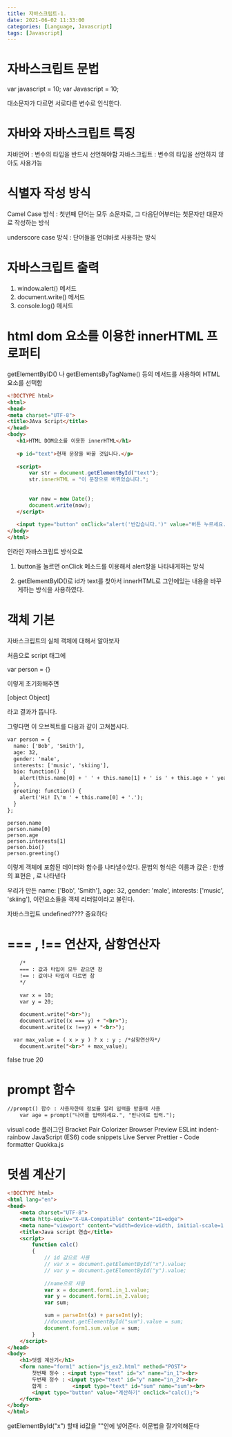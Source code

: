 ```yaml
---
title: 자바스크립트-1. 
date: 2021-06-02 11:33:00
categories: [Language, Javascript]
tags: [Javascript]
---
```


# 자바스크립트 문법
var javascript = 10;
var Javascript = 10; 

대소문자가 다르면 서로다른 변수로 인식한다.

# 자바와 자바스크립트 특징

자바언어 : 변수의 타입을  반드시 선언해야함
자바스크립트 : 변수의 타입을 선언하지 않아도 사용가능

# 식별자 작성 방식

Camel Case 방식
: 첫번째 단어는 모두 소문자로, 그 다음단어부터는 첫문자만 대문자로 작성하는 방식


underscore case 방식
: 단어들을 언더바로 사용하는 방식


# 자바스크립트 출력

1. window.alert() 메서드
2. document.write() 메서드
3. console.log() 메서드


# html dom 요소를 이용한 innerHTML 프로퍼티

 getElementByID() 나 getElementsByTagName() 등의 메서드를 사용하여 HTML 요소를 선택함
 
 ```html
<!DOCTYPE html>
<html>
<head>
<meta charset="UTF-8">
<title>JAva Script</title>
</head>
<body>
	<h1>HTML DOM요소를 이용한 innerHTML</h1>
	
	<p id="text">현재 문장을 바꿀 것입니다.</p>
	
	<script>
		var str = document.getElementById("text");
		str.innerHTML = "이 문장으로 바뀌었습니다.";
		
		
		var now = new Date();
		document.write(now);
	</script>
	
	<input type="button" onClick="alert('반갑습니다.')" value="버튼 누르세요." />
</body>
</html>
```
인라인 자바스크립트 방식으로
1. button을 눌르면 onClick 메소드를 이용해서 alert창을 나타내게하는 방식


3.  getElementByID()로 id가 text를 찾아서 innerHTML로 그안에있는 내용을 바꾸게하는 방식을 사용하였다. 

# 객체 기본

자바스크립트의 실체 객체에 대해서 알아보자

처음으로 script 태그에
  
  var person = {} 

이렇게 초기화해주면 

  [object Object] 

라고 결과가 뜹니다.

그렇다면 이 오브젝트를 다음과 같이 고쳐봅시다.


```html
var person = {
  name: ['Bob', 'Smith'],
  age: 32,
  gender: 'male',
  interests: ['music', 'skiing'],
  bio: function() {
    alert(this.name[0] + ' ' + this.name[1] + ' is ' + this.age + ' years old. He likes ' + this.interests[0] + ' and ' + this.interests[1] + '.');
  },
  greeting: function() {
    alert('Hi! I\'m ' + this.name[0] + '.');
  }
};
```

```console
person.name
person.name[0]
person.age
person.interests[1]
person.bio()
person.greeting()
```

이렇게 객체에 포함된 데이터와 함수를 나타낼수있다.
문법의 형식은 이름과 값은 :
한쌍의 표현은 , 로 나타낸다

우리가 만든
  name: ['Bob', 'Smith'],
  age: 32,
  gender: 'male',
  interests: ['music', 'skiing'],
 이런요소들을 객체 리터럴이라고 불린다.


자바스크립트 undefined???? 중요하다


# === , !== 연산자, 삼항연산자
```html
	/*
	=== : 값과 타입이 모두 같으면 참
	!== : 값이나 타입이 다르면 참
	*/
	
	var x = 10;
	var y = 20;
	
	document.write("<br>");
	document.write((x === y) + "<br>");
	document.write((x !==y) + "<br>");

  var max_value = ( x > y ) ? x : y ; /*삼항연산자*/
	document.write("<br>" + max_value);
```

false
true
20

# prompt 함수

```html
//prompt() 함수 : 사용자한테 정보를 알려 입력을 받을때 사용
	var age = prompt("나이를 입력하세요.", "만나이로 입력.");  
```

visual code 플러그인
Bracket Pair Colorizer
Browser Preview
ESLint
indent-rainbow
JavaScript (ES6) code snippets
Live Server
Prettier - Code formatter
Quokka.js

# 덧셈 계산기
```html
<!DOCTYPE html>
<html lang="en">
<head>
    <meta charset="UTF-8">
    <meta http-equiv="X-UA-Compatible" content="IE=edge">
    <meta name="viewport" content="width=device-width, initial-scale=1.0">
    <title>Java script 연습</title>
    <script>
        function calc()
        {
            // id 값으로 사용
            // var x = document.getElementById("x").value;
            // var y = document.getElementById("y").value;
            
            //name으로 사용
            var x = document.form1.in_1.value;
            var y = document.form1.in_2.value;
            var sum;

            sum = parseInt(x) + parseInt(y);
            //document.getElementById("sum").value = sum;
            document.form1.sum.value = sum;
        }
    </script>
</head>
<body>
    <h1>덧셈 계산기</h1>
    <form name="form1" action="js_ex2.html" method="POST">
        첫번째 정수 : <input type="text" id="x" name="in_1"><br>
        두번째 정수 : <input type="text" id="y" name="in_2"><br>
        합계 :        <input type="text" id="sum" name="sum"><br>
        <input type="button" value="계산하기" onclick="calc();">
    </form>
</body>
</html>
```

getElementById("x") 할때 id값을 ""안에 넣어준다. 이문법을 잘기억해둔다



